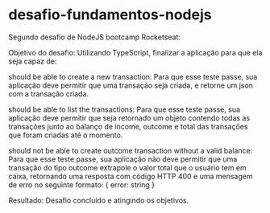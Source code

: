 # desafio-fundamentos-nodejs

Segundo desafio de NodeJS bootcamp Rocketseat:

Objetivo do desafio:
Utilizando TypeScript, finalizar a aplicação para que ela seja capaz de:

should be able to create a new transaction: Para que esse teste passe, sua aplicação deve permitir que uma transação seja criada, e retorne um json com a transação criada.

should be able to list the transactions: Para que esse teste passe, sua aplicação deve permitir que seja retornado um objeto contendo todas as transações junto ao balanço de income, outcome e total das transações que foram criadas até o momento.

should not be able to create outcome transaction without a valid balance: Para que esse teste passe, sua aplicação não deve permitir que uma transação do tipo outcome extrapole o valor total que o usuário tem em caixa, retornando uma resposta com código HTTP 400 e uma mensagem de erro no seguinte formato: { error: string }


Resultado: Desafio concluido e atingindo os objetivos.
